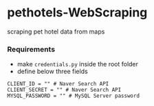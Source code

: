 # pethotels-WebScraping
scraping pet hotel data from maps

### Requirements
* make `credentials.py` inside the root folder
* define below three fields

```
CLIENT_ID = "" # Naver Search API 
CLIENT_SECRET = "" # Naver Search API
MYSQL_PASSWORD = "" # MySQL Server password
```
